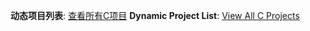 **动态项目列表**: [查看所有C项目](https://github.com/ktwu01?tab=repositories&q=&type=&language=c&sort=)
**Dynamic Project List**: [View All C Projects](https://github.com/ktwu01?tab=repositories&q=&type=&language=c&sort=)